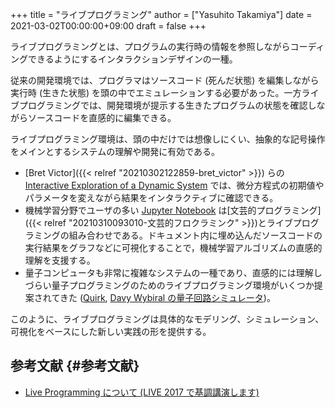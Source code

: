 +++
title = "ライブプログラミング"
author = ["Yasuhito Takamiya"]
date = 2021-03-02T00:00:00+09:00
draft = false
+++

ライブプログラミングとは、プログラムの実行時の情報を参照しながらコーディングできるようにするインタラクションデザインの一種。

従来の開発環境では、プログラマはソースコード (死んだ状態) を編集しながら実行時 (生きた状態) を頭の中でエミュレーションする必要があった。一方ライブプログラミングでは、開発環境が提示する生きたプログラムの状態を確認しながらソースコードを直感的に編集できる。

ライブプログラミング環境は、頭の中だけでは想像しにくい、抽象的な記号操作をメインとするシステムの理解や開発に有効である。

-   [Bret Victor]({{< relref "20210302122859-bret_victor" >}}) らの [Interactive Exploration of a Dynamic System](https://vimeo.com/23839605) では、微分方程式の初期値やパラメータを変えながら結果をインタラクティブに確認できる。
-   機械学習分野でユーザの多い [Jupyter Notebook](https://jupyter.org/) は[文芸的プログラミング]({{< relref "20210310093010-文芸的フロクラミンク" >}})とライブプログラミングの組み合わせである。ドキュメント内に埋め込んだソースコードの実行結果をグラフなどに可視化することで，機械学習アルゴリズムの直感的理解を支援する。
-   量子コンピュータも非常に複雑なシステムの一種であり、直感的には理解しづらい量子プログラミングのためのライブプログラミング環境がいくつか提案されてきた ([Quirk](https://algassert.com/quirk), [Davy Wybiral の量子回路シミュレータ](https://qcsimulator.github.io/))。

このように、ライブプログラミングは具体的なモデリング、シミュレーション、可視化をベースにした新しい実践の形を提供する。


## 参考文献 {#参考文献}

-   [Live Programming について (LIVE 2017 で基調講演します)](https://junkato.jp/ja/blog/2017/10/08/live-programming/)
